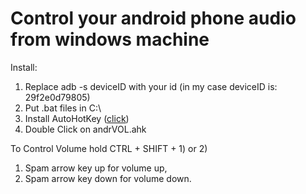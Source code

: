 # Control your android phone audio from windows machine

Install:
1) Replace adb -s deviceID with your id (in my case deviceID is: 29f2e0d79805)
2) Put .bat files in C:\
3) Install AutoHotKey ([click](https://www.autohotkey.com/download/ahk-install.exe))
4) Double Click on andrVOL.ahk

To Control Volume hold CTRL + SHIFT + 1) or 2)
1) Spam arrow key up for volume up,
2) Spam arrow key down for volume down.
